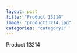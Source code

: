 ```yaml
---
layout: post
title: "Product 13214"
image: "product13214.jpg"
categories: "category1"
---
```

Product 13214
